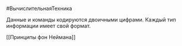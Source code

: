 #ВычислительнаяТехника 

Данные и команды кодируются двоичными цифрами. Каждый тип информации имеет свой формат.

[[Принципы фон Неймана]]